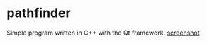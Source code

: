 # pathfinder
Simple program written in C++ with the Qt framework.
[screenshot](https://raw.githubusercontent.com/c0dem4ster/pathfinder/master/screenshot.png)
